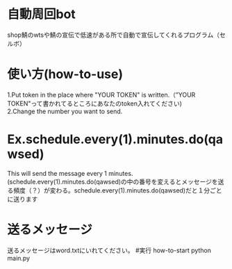 # 自動周回bot
shop鯖のwtsや鯖の宣伝で低速がある所で自動で宣伝してくれるプログラム（セルボ）
# 使い方(how-to-use)
1.Put token in the place where "YOUR TOKEN" is written.（”YOUR TOKEN"って書かれてるところにあなたのtoken入れてください)<br>
2.Change the number you want to send. <br>
# Ex.schedule.every(1).minutes.do(qawsed) 
This will send the message every 1 minutes.(schedule.every(1).minutes.do(qawsed)の中の番号を変えるとメッセージを送る頻度（？）が変わる。schedule.every(1).minutes.do(qawsed)だと１分ごとに送ります
# 送るメッセージ
送るメッセージはword.txtにいれてください。
#実行 how-to-start
python main.py
